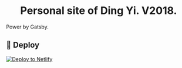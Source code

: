 <h1 align="center">
  Personal site of Ding Yi. V2018.
</h1>

Power by Gatsby.

## 💫 Deploy

[![Deploy to Netlify](https://www.netlify.com/img/deploy/button.svg)](https://app.netlify.com/start/deploy?repository=https://github.com/gatsbyjs/gatsby-starter-default)
